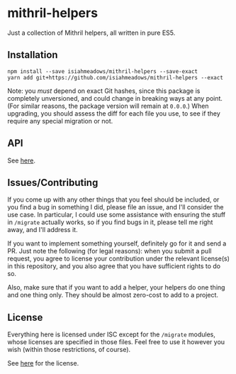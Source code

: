 # mithril-helpers

Just a collection of Mithril helpers, all written in pure ES5.

## Installation

```
npm install --save isiahmeadows/mithril-helpers --save-exact
yarn add git+https://github.com/isiahmeadows/mithril-helpers --exact
```

Note: you *must* depend on exact Git hashes, since this package is completely unversioned, and could change in breaking ways at any point. (For similar reasons, the package version will remain at `0.0.0`.) When upgrading, you should assess the diff for each file you use, to see if they require any special migration or not.

## API

See [here](https://github.com/isiahmeadows/mithril-helpers/tree/master/docs/api.md).

## Issues/Contributing

If you come up with any other things that you feel should be included, or you find a bug in something I did, please file an issue, and I'll consider the use case. In particular, I could use some assistance with ensuring the stuff in `/migrate` actually works, so if you find bugs in it, please tell me right away, and I'll address it.

If you want to implement something yourself, definitely go for it and send a PR. Just note the following (for legal reasons): when you submit a pull request, you agree to license your contribution under the relevant license(s) in this repository, and you also agree that you have sufficient rights to do so.

Also, make sure that if you want to add a helper, your helpers do one thing and one thing only. They should be almost zero-cost to add to a project.

## License

Everything here is licensed under ISC except for the `/migrate` modules, whose licenses are specified in those files. Feel free to use it however you wish (within those restrictions, of course).

See [here](https://github.com/isiahmeadows/mithril-helpers/tree/master/LICENSE.txt) for the license.
